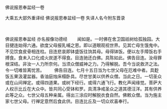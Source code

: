 佛说报恩奉盆经一卷


大乘五大部外重译经
佛说报恩奉盆经一卷
失译人名今附东晋录


　　

佛说报恩奉盆经
亦名报像功德经
　　闻如是。一时佛在舍卫国祇树给孤独园。大目揵连始得六通。欲度父母报乳哺之恩。即以道眼观视世界。见其亡母生饿鬼中。不见饮食皮骨相连柱。目连悲哀即钵盛饭往饷其母。母得钵饭。便以左手障饭右手搏食。食未入口化成火炭遂不得食。目连驰还白佛。具陈如此。佛告目连。汝母罪根深结。非汝一人力所奈何。当须众僧威神之力。乃得解脱。吾今当说救济之法。令一切难皆离忧苦。
　　佛告目连。七月十五日当为七世父母在厄难中者。具麨饭五果汲灌盆器。香油庭烛床榻卧具。尽世甘美以供养众僧。当此之日。一切圣众或在山间禅定。或得四道果。或树下经行。或得六通飞行。教化声闻缘觉。菩萨大人权示比丘在大众中。皆共同心受钵和罗。具清净戒圣众之道其德汪洋。其有供养此等之众。七世父母五种亲属。得出三涂应时解脱衣食自然。佛敕众僧。当为施主家七世父母。行禅定意然后食此供。目连比丘及一切众欢喜奉行。


